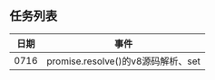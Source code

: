<!--
 * @Author       : HyFun
 * @Date         : 2021-07-15 23:33:01
 * @Description  : 我的
 * @LastEditors  : HyFun
 * @LastEditTime : 2021-07-15 23:35:36
-->

## 任务列表

| 日期 | 事件 |
| - | - |
| 0716 | promise.resolve()的v8源码解析、set |